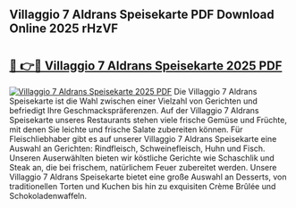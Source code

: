 ## Villaggio 7 Aldrans Speisekarte PDF Download Online 2025 rHzVF

# <h2><a href="http://gca5u7.nevu.top/?p=Villaggio+7+Aldrans+Speisekarte">🔗 👉🔴 Villaggio 7 Aldrans Speisekarte 2025 PDF</a></h2>

[![Villaggio 7 Aldrans Speisekarte 2025 PDF](https://i.imgur.com/dBaPXMq.png)](http://gca5u7.nevu.top/?p=Villaggio+7+Aldrans+Speisekarte)
Die Villaggio 7 Aldrans Speisekarte ist die Wahl zwischen einer Vielzahl von Gerichten und befriedigt Ihre Geschmackspräferenzen. Auf der Villaggio 7 Aldrans Speisekarte unseres Restaurants stehen viele frische Gemüse und Früchte, mit denen Sie leichte und frische Salate zubereiten können. Für Fleischliebhaber gibt es auf unserer Villaggio 7 Aldrans Speisekarte eine Auswahl an Gerichten: Rindfleisch, Schweinefleisch, Huhn und Fisch. Unseren Auserwählten bieten wir köstliche Gerichte wie Schaschlik und Steak an, die bei frischem, natürlichem Feuer zubereitet werden. Unsere Villaggio 7 Aldrans Speisekarte bietet eine große Auswahl an Desserts, von traditionellen Torten und Kuchen bis hin zu exquisiten Crème Brûlée und Schokoladenwaffeln.
